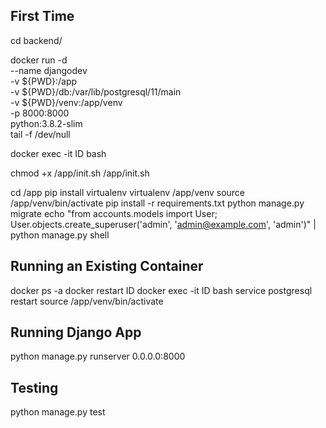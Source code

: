 ## First Time

cd backend/

docker run -d \
  --name djangodev \
  -v ${PWD}:/app \
  -v ${PWD}/db:/var/lib/postgresql/11/main \
  -v ${PWD}/venv:/app/venv \
  -p 8000:8000 \
  python:3.8.2-slim \
  tail -f /dev/null

docker exec -it ID bash

chmod +x /app/init.sh
/app/init.sh

cd /app
pip install virtualenv
virtualenv /app/venv
source /app/venv/bin/activate
pip install -r requirements.txt
python manage.py migrate
echo "from accounts.models import User; User.objects.create_superuser('admin', 'admin@example.com', 'admin')" | python manage.py shell

## Running an Existing Container

docker ps -a
docker restart ID
docker exec -it ID bash
service postgresql restart
source /app/venv/bin/activate

## Running Django App

python manage.py runserver 0.0.0.0:8000


## Testing

python manage.py test
